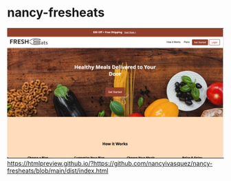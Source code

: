# nancy-fresheats
 ![fresheats screenshot](fresheats-screenshot.png)
https://htmlpreview.github.io/?https://github.com/nancyivasquez/nancy-fresheats/blob/main/dist/index.html
